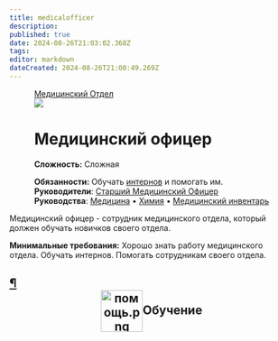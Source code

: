 ```yaml
---
title: medicalofficer
description: 
published: true
date: 2024-08-26T21:03:02.368Z
tags: 
editor: markdown
dateCreated: 2024-08-26T21:00:49.269Z
---
```


<div style="display: flex; justify-content: center;">
<div class="roles-passport med">
  <div class="title med "><a href="/roles">Медицинский Отдел</a></div>
  <div>
    <div><div><img src="/role/chiefmedicalofficer.png"></div></div>
  <div><div>
    <h1>Медицинский офицер</h1>
    <p><strong>Сложность:</strong> Сложная</p>
    <strong>Обязанности:</strong> Обучать <a href="/roles/intern">интернов</a> и помогать им. <br>
    <b>Руководители</b>: <a href="/roles/chiefmedicalofficer">Старший Медицинский Офицер</a><br>
    <b>Руководства</b>: <a href="/guides/medicine">Медицина</a> • <a href="/guides/chemistry">Химия</a> • <a href="/guides/medicalequipment">Медицинский инвентарь
</a>
  </div></div>
  </div>
</div>
</div>

Медицинский офицер - сотрудник медицинского отдела, который должен обучать новичков своего отдела.

**Минимальные требования:** Хорошо знать работу медицинского отдела. Обучать интернов. Помогать сотрудникам своего отдела.

<h2 id="обучение" class="toc-header"><a href="#обучение" class="toc-anchor">¶</a> <center><span id="ШапкаХирурга" class="mw-headline"><span class="sprite"><a href="/ШапкаХирурга.png" class="image is-asset-link"><img alt="помощь.png" src="/шапкахирурга.png" align="center" decoding="async" width="" height="74" data-file-width="32" data-file-height="32"></a></span>Обучение</span></center></h2>